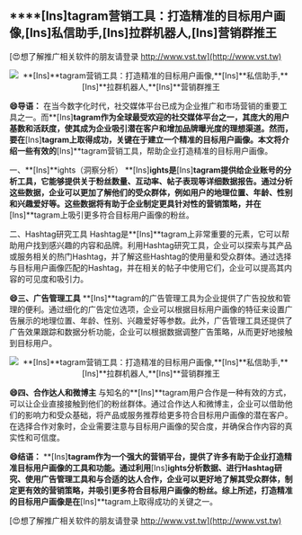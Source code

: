 ## ****[Ins]**tagram营销工具：打造精准的目标用户画像,**[Ins]**私信助手,**[Ins]**拉群机器人,**[Ins]**营销群推王**

[😍想了解推广相关软件的朋友请登录 http://www.vst.tw](http://www.vst.tw)

 <center><img src="https://vst.tw/MP4/tuiguang/png/8.png" alt="**[Ins]**tagram营销工具：打造精准的目标用户画像,**[Ins]**私信助手,**[Ins]**拉群机器人,**[Ins]**营销群推王"></center>

**😄导语：**
在当今数字化时代，社交媒体平台已成为企业推广和市场营销的重要工具之一。而**[Ins]**tagram作为全球最受欢迎的社交媒体平台之一，其庞大的用户基数和活跃度，使其成为企业吸引潜在客户和增加品牌曝光度的理想渠道。然而，要在**[Ins]**tagram上取得成功，关键在于建立一个精准的目标用户画像。本文将介绍一些有效的**[Ins]**tagram营销工具，帮助企业打造精准的目标用户画像。

一、**[Ins]**ights（洞察分析）
**[Ins]**ights是**[Ins]**tagram提供给企业账号的分析工具，它能够提供关于粉丝数量、互动率、帖子表现等详细数据报告。通过分析这些数据，企业可以更加了解他们的受众群体，例如用户的地理位置、年龄、性别和兴趣爱好等。这些数据将有助于企业制定更具针对性的营销策略，并在**[Ins]**tagram上吸引更多符合目标用户画像的粉丝。

二、Hashtag研究工具
Hashtag是**[Ins]**tagram上非常重要的元素，它可以帮助用户找到感兴趣的内容和品牌。利用Hashtag研究工具，企业可以探索与其产品或服务相关的热门Hashtag，并了解这些Hashtag的使用量和受众群体。通过选择与目标用户画像匹配的Hashtag，并在相关的帖子中使用它们，企业可以提高其内容的可见度和吸引力。

**😄三、广告管理工具**
**[Ins]**tagram的广告管理工具为企业提供了广告投放和管理的便利。通过细化的广告定位选项，企业可以根据目标用户画像的特征来设置广告展示的地理位置、年龄、性别、兴趣爱好等参数。此外，广告管理工具还提供了广告效果跟踪和数据分析功能，企业可以根据数据调整广告策略，从而更好地接触到目标用户。

 <center><img src="https://vst.tw/MP4/tuiguang/png/5.png" alt="**[Ins]**tagram营销工具：打造精准的目标用户画像,**[Ins]**私信助手,**[Ins]**拉群机器人,**[Ins]**营销群推王"></center>

**😄四、合作达人和微博主**
与知名的**[Ins]**tagram用户合作是一种有效的方式，可以让企业直接接触到他们的粉丝群体。通过合作达人和微博主，企业可以借助他们的影响力和受众基础，将产品或服务推荐给更多符合目标用户画像的潜在客户。在选择合作对象时，企业需要注意与目标用户画像的契合度，并确保合作内容的真实性和可信度。

**😄结语：**
**[Ins]**tagram作为一个强大的营销平台，提供了许多有助于企业打造精准目标用户画像的工具和功能。通过利用**[Ins]**ights分析数据、进行Hashtag研究、使用广告管理工具和与合适的达人合作，企业可以更好地了解其受众群体，制定更有效的营销策略，并吸引更多符合目标用户画像的粉丝。综上所述，打造精准的目标用户画像是在**[Ins]**tagram上取得成功的关键之一。

[😍想了解推广相关软件的朋友请登录 http://www.vst.tw](http://www.vst.tw)



